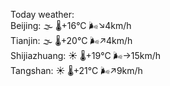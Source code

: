Today weather:  
Beijing: 🌫  🌡️+16°C 🌬️↘4km/h  
Tianjin: 🌫  🌡️+20°C 🌬️↗4km/h  
Shijiazhuang: ☀️   🌡️+19°C 🌬️→15km/h  
Tangshan: ☀️   🌡️+21°C 🌬️↗9km/h  
